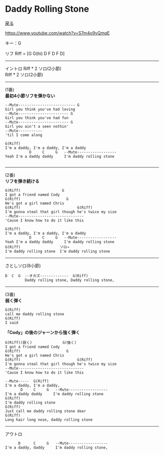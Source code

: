 Daddy Rolling Stone
===
[戻る](../README.md)

https://www.youtube.com/watch?v=S7m4o9yQmqE

キー：G

リフ
Riff = [G G(hi) D F D F D]

---

イントロ
Riff * 2 ソロ(2小節)  
Riff * 2 ソロ(2小節)  

---
(1番)  
**最初4小節リフを弾かない**
```
--Mute-------------------------- G
Girl you think you've had loving
--Mute----------------------- G
Girl you think you've had fun
--Mute----------------------- G
Girl you ain't a seen nothin'
--Mute-----------
'til I come along

G(Riff)
I'm a daddy, I'm a daddy, I'm a daddy
           D     C     G   --Mute------------------
Yeah I'm a daddy daddy     I'm daddy rolling stone


```
---
(2番)  
**リフを弾き続ける**
```
G(Riff)                   G
I got a friend named Cody
G(Riff)                     G
He's got a girl named Chris
G(Riff)                          G(Riff)
I'm gonna steal that girl though he's twice my size
--Mute------------------------------
'Cause I know how to do it like this

G(Riff)
I'm a daddy, I'm a daddy, I'm a daddy
           D     C     G   --Mute------------------
Yeah I'm a daddy daddy     I'm daddy rolling stone
G(Riff)                  ソロ→
I'm daddy rolling stone  I'm daddy rolling stone

```
---

さとしソロ(8小節)
```
D  C  G  --オカズ-------------  G(Riff)
         Daddy rolling stone, Daddy rolling stone,
```

---
(3番)  
**弱く弾く**
```
G(Riff)
call me daddy rolling stone
G(Riff)
I said 
```

**「Cody」の後のジャーンから強く弾く**

```
G(Riff)(弱く)              G(強く)
I got a friend named Cody
G(Riff)                     G
He's got a girl named Chris
G(Riff)                          G(Riff)
I'm gonna steal that girl though he's twice my size
--Mute------------------------------
'Cause I know how to do it like this

--Mute-----  G(Riff)
I'm a daddy, I'm a daddy, 
       D     C     G   --Mute------------------
I'm a daddy daddy     I'm daddy rolling stone
G(Riff)
I'm daddy rolling stone
G(Riff)
Just call me daddy rolling stone dear
G(Riff)
Long hair long nose, daddy rolling stone
```
---

アウトロ
```
      D      C     G   --Mute------------------
I'm a daddy, daddy     I'm daddy rolling stone,
```